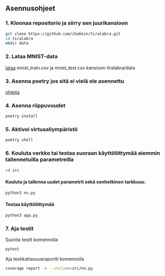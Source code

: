 ## Asennusohjeet

### 1. Kloonaa repositorio ja siirry sen juurikansioon

```bash
git clone https://github.com/ihakkin/tiralabra.git
cd tiralabra
mkdir data
```
### 2. Lataa MNIST-data 

[lataa](https://www.dropbox.com/scl/fo/jzbrj0pikmnos8ww93pje/AKGDpmv7gVMBiRk6zgSR0A8?rlkey=nc55rx8s1ypfe8885i4yhks0l&st=2l4ytkz4&dl=0) mnist_train.csv ja mnist_test.csv kansioon tiralabra/data


### 3. Asenna poetry jos sitä ei vielä ole asennettu

[ohjeita](https://algolabra-hy.github.io/poetry)


### 4. Asenna riippuvuudet 

```bash
poetry install
```

### 5. Aktivoi virtuaaliympäristö

```bash
poetry shell
```

### 6. Kouluta verkko tai testaa suoraan käyttöliittymää aiemmin tallennetuilla parametreilla

```bash
cd src
```
#### Kouluta ja tallenna uudet parametrit sekä senhetkinen tarkkuus: 
```bash
python3 nn.py
```

#### Testaa käyttöliittymää
```bash
python3 app.py
```

### 7. Aja testit

Suorita testit komennolla

```bash
pytest
```
Aja testikattavuusraportti komennolla
```bash
coverage report -m --include=src/nn.py
```

